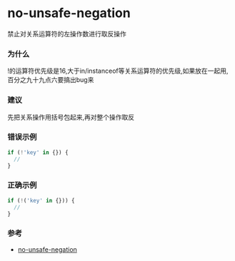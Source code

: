 # no-unsafe-negation

禁止对关系运算符的左操作数进行取反操作

### 为什么

!的运算符优先级是16,大于in/instanceof等关系运算符的优先级,如果放在一起用,百分之九十九点六要搞出bug来

### 建议

先把关系操作用括号包起来,再对整个操作取反

### 错误示例

```js
if (!'key' in {}) {
  //
}
```

### 正确示例

```js
if (!('key' in {})) {
  //
}
```

### 参考

- [no-unsafe-negation](https://eslint.org/docs/rules/no-unsafe-negation)
